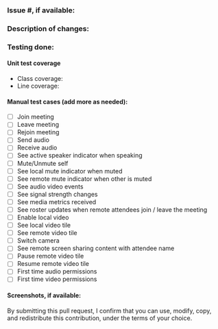 ### Issue #, if available:

### Description of changes:

### Testing done:
#### Unit test coverage
* Class coverage: 
* Line coverage: 

#### Manual test cases (add more as needed):
* [ ] Join meeting
* [ ] Leave meeting
* [ ] Rejoin meeting
* [ ] Send audio
* [ ] Receive audio
* [ ] See active speaker indicator when speaking
* [ ] Mute/Unmute self
* [ ] See local mute indicator when muted
* [ ] See remote mute indicator when other is muted
* [ ] See audio video events
* [ ] See signal strength changes
* [ ] See media metrics received
* [ ] See roster updates when remote attendees join / leave the meeting
* [ ] Enable local video
* [ ] See local video tile
* [ ] See remote video tile
* [ ] Switch camera
* [ ] See remote screen sharing content with attendee name
* [ ] Pause remote video tile
* [ ] Resume remote video tile
* [ ] First time audio permissions
* [ ] First time video permissions

#### Screenshots, if available:

By submitting this pull request, I confirm that you can use, modify, copy, and redistribute this contribution, under the terms of your choice.
